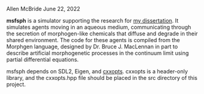 Allen McBride
June 22, 2022

**msfsph** is a simulator supporting the research for [my dissertation](http://web.eecs.utk.edu/~amcbri10/dissertation.html). It simulates agents moving in an aqueous medium, communicating through the secretion of morphogen-like chemicals that diffuse and degrade in their shared environment. The code for these agents is compiled from the Morphgen language, designed by Dr. Bruce J. MacLennan in part to describe artificial morphogenetic processes in the continuum limit using partial differential equations.

msfsph depends on SDL2, Eigen, and [cxxopts](https://github.com/jarro2783/cxxopts). cxxopts is a header-only library, and the cxxopts.hpp file should be placed in the src directory of this project.
